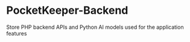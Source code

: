 # PocketKeeper-Backend
Store PHP backend APIs and Python AI models used for the application features
